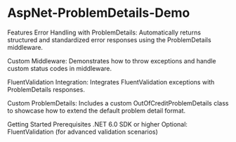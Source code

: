 # AspNet-ProblemDetails-Demo
Features
Error Handling with ProblemDetails: Automatically returns structured and standardized error responses using the ProblemDetails middleware.

Custom Middleware: Demonstrates how to throw exceptions and handle custom status codes in middleware.

FluentValidation Integration: Integrates FluentValidation exceptions with ProblemDetails responses.

Custom ProblemDetails: Includes a custom OutOfCreditProblemDetails class to showcase how to extend the default problem detail format.

Getting Started
Prerequisites
.NET 6.0 SDK or higher
Optional: FluentValidation (for advanced validation scenarios)
